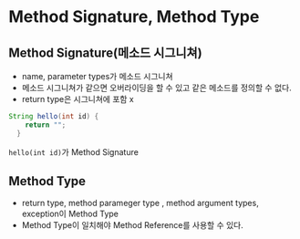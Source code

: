 # Method Signature, Method Type



## Method Signature(메소드 시그니쳐)

- name, parameter types가 메소드 시그니쳐
- 메소드 시그니쳐가 같으면 오버라이딩을 할 수 있고 같은 메소드를 정의할 수 없다.
- return type은 시그니쳐에 포함 x

```java
String hello(int id) {
    return "";
  }
```

`hello(int id)`가 Method Signature





## Method Type

- return type, method parameger type , method argument types,  exception이 Method Type
- Method Type이 일치해야 Method Reference를 사용할 수 있다.